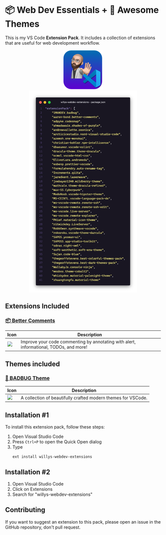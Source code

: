 # 📦 Web Dev Essentials + 🎨 Awesome Themes

This is my VS Code **Extension Pack**. It includes a collection of extensions that are useful for web development workflow.

<p align="center">
<img src="assets/logo.png"/><br>
<img src="assets/code.png" width="350px">
</p>

## Extensions Included

### [📦 Better Comments](https://marketplace.visualstudio.com/items?itemName=aaron-bond.better-comments)<br>

| Icon                                                                                                                                                                          | Description                                                                            |
| ----------------------------------------------------------------------------------------------------------------------------------------------------------------------------- | -------------------------------------------------------------------------------------- |
| <img src="https://aaron-bond.gallerycdn.vsassets.io/extensions/aaron-bond/better-comments/3.0.2/1659144495902/Microsoft.VisualStudio.Services.Icons.Default" width="100px"  > | Improve your code commenting by annotating with alert, informational, TODOs, and more! |

## Themes included

### [🎨 BADBUG Theme](https://marketplace.visualstudio.com/items?itemName=1mandev.badbug&utm_source=VSCode.pro&utm_campaign=AhmadAwais)<br>

| Icon                                                                                                                                                         | Description                                                   |
| ------------------------------------------------------------------------------------------------------------------------------------------------------------ | ------------------------------------------------------------- |
| <img src="https://1mandev.gallerycdn.vsassets.io/extensions/1mandev/badbug/3.0.3/1604585859613/Microsoft.VisualStudio.Services.Icons.Default" width="100px"> | A collection of beautifully crafted modern themes for VSCode. |

## Installation #1

To install this extension pack, follow these steps:

1. Open Visual Studio Code
2. Press `Ctrl+P` to open the Quick Open dialog
3. Type <br>
   ```
   ext install willys-webdev-extensions
   ```

## Installation #2

1. Open Visual Studio Code
2. Click on Extensions
3. Search for "willys-webdev-extensions"

## Contributing

If you want to suggest an extension to this pack, please open an issue in the GitHub repository, don't pull request.
